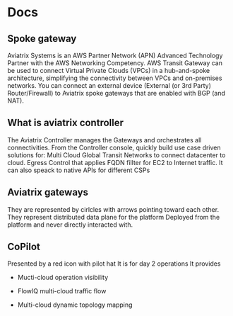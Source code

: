 # Docs

## Spoke gateway

Aviatrix Systems is an AWS Partner Network (APN) Advanced Technology Partner with the AWS Networking Competency. AWS Transit Gateway can be used to connect Virtual Private Clouds (VPCs) in a hub-and-spoke architecture, simplifying the connectivity between VPCs and on-premises networks. You can connect an external device (External (or 3rd Party) Router/Firewall) to Aviatrix spoke gateways that are enabled with BGP (and NAT).

## What is aviatrix controller

The Aviatrix Controller manages the Gateways and orchestrates all connectivities. From the Controller console, quickly build use case driven solutions for: Multi Cloud Global Transit Networks to connect datacenter to cloud. Egress Control that applies FQDN fillter for EC2 to Internet traffic. It can also speack to native APIs for different CSPs

## Aviatrix gateways

They are represented by cirlcles with arrows pointing toward each other. They represent distributed data plane for the platform Deployed from the platform and never directly interacted with.

## CoPilot

Presented by a red icon with pilot hat It is for day 2 operations It provides

- Mucti-cloud operation visibility

- FlowIQ multi-cloud traffic flow

- Multi-cloud dynamic topology mapping
